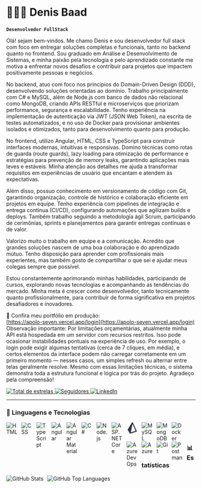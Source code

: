 # 👩🏻‍💻 Denis Baad

**`Desenvolvedor FullStack`**

Olá! sejam bem-vindos.
Me chamo Denis e sou desenvolvedor full stack com foco em entregar soluções completas e funcionais, tanto no backend quanto no frontend. Sou graduado em Análise e Desenvolvimento de Sistemas, e minha paixão pela tecnologia e pelo aprendizado constante me motiva a enfrentar novos desafios e contribuir para projetos que impactem positivamente pessoas e negócios.

No backend, atuo com foco nos princípios do Domain-Driven Design (DDD), desenvolvendo soluções orientadas ao domínio. Trabalho principalmente com C# e MySQL, além de Node.js com banco de dados não relacional como MongoDB, criando APIs RESTful e microserviços que priorizam performance, segurança e escalabilidade. Tenho experiência na implementação de autenticação via JWT (JSON Web Token), na escrita de testes automatizados, e no uso de Docker para provisionar ambientes isolados e otimizados, tanto para desenvolvimento quanto para produção.

No frontend, utilizo Angular, HTML, CSS e TypeScript para construir interfaces modernas, intuitivas e responsivas. Domino técnicas como rotas de guarda (route guards), lazy loading para otimização de performance e estratégias para prevenção de memory leaks, garantindo aplicações mais leves e estáveis. Minha atenção aos detalhes me ajuda a transformar requisitos em experiências de usuário que encantam e atendem às expectativas.

Além disso, possuo conhecimento em versionamento de código com Git, garantindo organização, controle de histórico e colaboração eficiente em projetos em equipe. Tenho experiência com pipelines de integração e entrega contínua (CI/CD), configurando automações que agilizam builds e deploys. Também trabalho seguindo a metodologia ágil Scrum, participando de cerimônias, sprints e planejamentos para garantir entregas contínuas e de valor.

Valorizo muito o trabalho em equipe e a comunicação. Acredito que grandes soluções nascem de uma boa colaboração e do aprendizado mútuo. Tenho disposição para aprender com profissionais mais experientes, mas também gosto de compartilhar o que sei e ajudar meus colegas sempre que possível.

Estou constantemente aprimorando minhas habilidades, participando de cursos, explorando novas tecnologias e acompanhando as tendências do mercado. Minha meta é crescer como desenvolvedor, tanto tecnicamente quanto profissionalmente, para contribuir de forma significativa em projetos desafiadores e inovadores.

🔗 Confira meu portfólio em produção:  
[https://apolo-seven.vercel.app/login](https://apolo-seven.vercel.app/login)
Observação importante:
Por limitações orçamentárias, atualmente minha API está hospedada em um servidor com recursos restritos. Isso pode ocasionar instabilidades pontuais na experiência de uso. Por exemplo, o login pode exigir algumas tentativas (cerca de 7 cliques, em média), e certos elementos da interface podem não carregar corretamente em um primeiro momento — nesses casos, um simples refresh ou alternar entre telas geralmente resolve.
Mesmo com essas limitações técnicas, o sistema demonstra toda a estrutura funcional e lógica por trás do projeto. Agradeço pela compreensão!

<p align="left">
    <a href="https://github.com/DenisBaad?tab=repositories&sort=stargazers">
        <img 
            alt="Total de estrelas" 
            title="Total de estrelas GitHub" 
            src="https://custom-icon-badges.demolab.com/github/stars/DenisBaad?color=55960c&style=for-the-badge&labelColor=488207&logo=star&label=Estrelas"
        />
    </a>
    <a href="https://github.com/DenisBaad?tab=followers">
        <img 
            alt="Seguidores" 
            title="Me siga no GitHub" 
            src="https://custom-icon-badges.demolab.com/github/followers/DenisBaad?color=236ad3&labelColor=1155ba&style=for-the-badge&logo=github&label=Seguidores&logoColor=white"
        />
    </a>
    <a href="https://www.linkedin.com/in/denis-baad-836a36241" target="_blank">
        <img 
            alt="LinkedIn"
            title="Meu LinkedIn"
            src="https://custom-icon-badges.demolab.com/badge/LinkedIn-Denis%20Baad-blue?logo=linkedin&logoColor=white&style=for-the-badge"
        />
    </a>
</p>

---

### 🤖 Linguagens e Tecnologias

<img align="left" alt="HTML" title="HTML" width="30px" style="padding-right: 10px;" src="https://cdn.jsdelivr.net/gh/devicons/devicon@latest/icons/html5/html5-original.svg" />
<img align="left" alt="CSS" title="CSS" width="30px" style="padding-right: 10px;" src="https://cdn.jsdelivr.net/gh/devicons/devicon@latest/icons/css3/css3-original.svg" />
<img align="left" alt="TypeScript" title="TypeScript" width="30px" style="padding-right: 10px;" src="https://cdn.jsdelivr.net/gh/devicons/devicon@latest/icons/typescript/typescript-original.svg" />
<img align="left" alt="Angular" title="Angular" width="30px" style="padding-right: 10px;" src="https://cdn.jsdelivr.net/gh/devicons/devicon@latest/icons/angular/angular-original.svg" />
<img align="left" alt="Angular Material" title="Angular Material" width="30px" style="padding-right: 10px;" src="https://cdn.jsdelivr.net/gh/devicons/devicon@latest/icons/angularmaterial/angularmaterial-original.svg" />          
<img align="left" alt="C#" title="C#" width="30px" style="padding-right: 10px;" src="https://cdn.jsdelivr.net/gh/devicons/devicon@latest/icons/csharp/csharp-original.svg" />
<img align="left" alt="Node.js" title="Node.js" width="30px" style="padding-right: 10px;" src="https://cdn.jsdelivr.net/gh/devicons/devicon@latest/icons/nodejs/nodejs-original.svg" />
<img align="left" alt="ASP.NET Core" title="ASP.NET Core" width="30px" style="padding-right: 10px;" src="https://cdn.jsdelivr.net/gh/devicons/devicon@latest/icons/dot-net/dot-net-original.svg" />
<img align="left" alt="Prisma" title="TypeORM" width="30px" style="padding-right: 10px;" src="https://raw.githubusercontent.com/devicons/devicon/master/icons/prisma/prisma-original.svg" />
<img align="left" alt="MySQL" title="MySQL" width="30px" style="padding-right: 10px;" src="https://cdn.jsdelivr.net/gh/devicons/devicon@latest/icons/mysql/mysql-original.svg" />
<img align="left" alt="MongoDB" title="MongoDB" width="30px" style="padding-right: 10px;" src="https://cdn.jsdelivr.net/gh/devicons/devicon@latest/icons/mongodb/mongodb-original.svg" />
<img align="left" alt="Docker" title="Docker" width="30px" style="padding-right: 10px;" src="https://cdn.jsdelivr.net/gh/devicons/devicon@latest/icons/docker/docker-original.svg" />
<img align="left" alt="Azure DevOps" title="Azure DevOps" width="30px" style="padding-right: 10px;" src="https://cdn.jsdelivr.net/gh/devicons/devicon@latest/icons/azuredevops/azuredevops-original.svg" />
<img align="left" alt="Azure" title="Azure" width="30px" style="padding-right: 10px;" src="https://upload.wikimedia.org/wikipedia/commons/a/a8/Microsoft_Azure_Logo.svg" />
<img align="left" alt="Git" title="Git" width="30px" style="padding-right: 10px;" src="https://cdn.jsdelivr.net/gh/devicons/devicon@latest/icons/git/git-original.svg" />
<img align="left" alt="Postman" title="Postman" width="30px" style="padding-right: 10px;" src="https://cdn.jsdelivr.net/gh/devicons/devicon@latest/icons/postman/postman-original.svg" />
          

<br/>
<br/>

### 📊 Estatísticas

<p>
  <img 
    align="left" 
    alt="GitHub Stats" 
    height="200" 
    style="padding-right: 10px;" 
    src="https://github-readme-stats.vercel.app/api?username=DenisBaad&show_icons=true&theme=tokyonight&include_all_commits=true&locale=pt-br" 
  />

  <img 
    align="left" 
    alt="GitHub Top Languages" 
    height="200" 
    src="https://github-readme-stats.vercel.app/api/top-langs/?username=DenisBaad&theme=tokyonight&layout=compact&custom_title=Tecnologias&langs_count=9" 
  />
</p>
